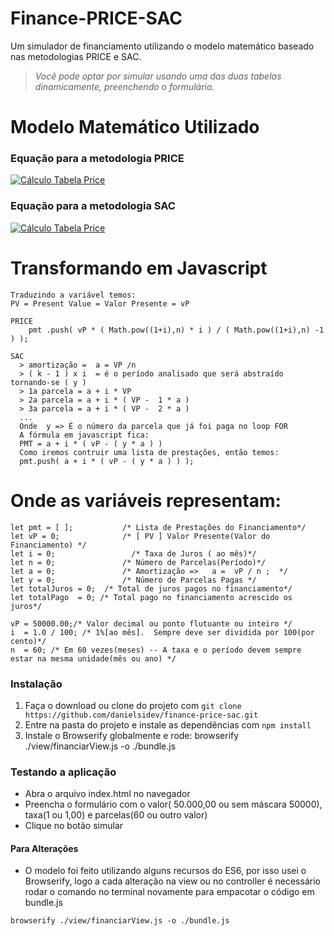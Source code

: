 Finance-PRICE-SAC
==============

Um simulador de financiamento utilizando o modelo matemático baseado nas metodologias PRICE e SAC.

> *Você pode optar por simular usando uma das duas tabelas dinamicamente, preenchendo o formulário.*

Modelo Matemático Utilizado
==============
### Equação para a metodologia  PRICE
[![Cálculo Tabela Price](https://wikimedia.org/api/rest_v1/media/math/render/svg/bc51f6f035b10c7426702dc9c4b7d2dceea3cdd1 "Cálculo Tabela Price")](http://https://wikimedia.org/api/rest_v1/media/math/render/svg/bc51f6f035b10c7426702dc9c4b7d2dceea3cdd1 "Cálculo Tabela Price")
### Equação para a metodologia  SAC

[![Cálculo Tabela Price](https://www.renatrader.com.br/images/aprender/matematica-financeira/image038.gif "Cálculo Tabela Sac")](https://www.renatrader.com.br/images/aprender/matematica-financeira/image038.gif "Cálculo Tabela Sac")



Transformando em Javascript
==============
```
Traduzindo a variável temos:
PV = Present Value = Valor Presente = vP

PRICE
	pmt .push( vP * ( Math.pow((1+i),n) * i ) / ( Math.pow((1+i),n) -1 ) );

SAC
  > amortização =  a = VP /n
  > ( k - 1 ) x i  = é o período analisado que será abstraído tornando-se ( y )
  > 1a parcela = a + i * VP
  > 2a parcela = a + i * ( VP -  1 * a )
  > 3a parcela = a + i * ( VP -  2 * a )
  ...
  Onde  y => É o número da parcela que já foi paga no loop FOR
  A fórmula em javascript fica:
  PMT = a + i * ( vP - ( y * a ) )
  Como iremos contruir uma lista de prestações, então temos:
  pmt.push( a + i * ( vP - ( y * a ) ) );
```

Onde as variáveis representam:
==============
```
let pmt = [ ];           /* Lista de Prestações do Financiamento*/
let vP = 0;              /* [ PV ] Valor Presente(Valor do Financiamento) */
let i = 0;                 /* Taxa de Juros ( ao mês)*/
let n = 0;               /* Número de Parcelas(Período)*/
let a = 0;               /* Amortização =>   a =  vP / n ;  */
let y = 0;               /* Número de Parcelas Pagas */
let totalJuros = 0;  /* Total de juros pagos no financiamento*/
let totalPago  = 0; /* Total pago no financiamento acrescido os juros*/

vP = 50000.00;/* Valor decimal ou ponto flutuante ou inteiro */
i  = 1.0 / 100; /* 1%[ao mês].  Sempre deve ser dividida por 100(por cento)*/
n  = 60; /* Em 60 vezes(meses) -- A taxa e o período devem sempre estar na mesma unidade(mês ou ano) */

```

### Instalação

1. Faça o download ou clone do projeto com `git clone https://github.com/danielsidev/finance-price-sac.git`
2. Entre na pasta do projeto e instale as dependências com `npm install`
3. Instale o Browserify globalmente e rode: browserify ./view/financiarView.js -o ./bundle.js

### Testando a aplicação

- Abra o arquivo index.html no navegador
- Preencha o formulário com o valor( 50.000,00 ou sem máscara 50000), taxa(1 ou 1,00) e parcelas(60 ou outro valor)
- Clique no botão simular

#### Para Alterações

- O modelo foi feito utilizando alguns recursos do ES6, por isso usei o Browserify, logo a cada alteração na view ou no controller é necessário rodar o comando no terminal novamente para empacotar o código em bundle.js

```
browserify ./view/financiarView.js -o ./bundle.js
```
